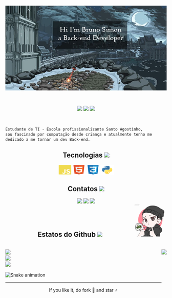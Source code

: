<p align="center">
<img src="https://github.com/BrunoSimonDaSilva/BrunoSimonDaSilva/blob/main/digital-art-nature-landscape-video-games-wallpaper-preview.jpg" />
</p align="center"><br>

<p align="center">
 
 <img src="https://badges.pufler.dev/visits/BrunoSimonDaSilva/BrunoSimonDaSilva"/> 
 <!-- <img src="https://badges.pufler.dev/years/BrunoSimonDaSilva"/> -->
 <img src="https://badges.pufler.dev/repos/BrunoSimonDaSilva"/>
 <img src="https://badges.pufler.dev/commits/monthly/BrunoSimonDaSilva" />
</p><br>

```
Estudante de TI - Escola profissionalizante Santo Agostinho, 
sou fascinado por computação desde criança e atualmente tenho me dedicado a me tornar um dev Back-end.
```


<div align="center">
  <h2 align="center">Tecnologias <img src="https://64.media.tumblr.com/a904e2b2abdfcc37b5a3e3dd0295abcf/tumblr_p4cuolnYbs1vy2tgqo4_400.jpg" width="25"></h2>
  <img alt="Bruno-JS" height="30" width="40" src="https://raw.githubusercontent.com/devicons/devicon/master/icons/javascript/javascript-plain.svg">
  <img alt="Bruno-HTML" height="30" width="40" src="https://raw.githubusercontent.com/devicons/devicon/master/icons/html5/html5-original.svg">
  <img alt="Bruno-CSS" height="30" width="40" src="https://raw.githubusercontent.com/devicons/devicon/master/icons/css3/css3-original.svg">
  <img alt="Bruno-Python" height="30" width="40" src="https://raw.githubusercontent.com/devicons/devicon/master/icons/python/python-original.svg">
</div>


<div align="center">
<h2 align="center">Contatos <img src="https://cafecomgeeks.com/wp-content/uploads/2019/08/22391153983a276fe7bf23c9866d71a7-1024x640.jpg" width="25"></h2>
  <a href="https://www.instagram.com/bruno144rock/?hl=pt-br" target="_blank"><img src="https://img.shields.io/badge/-Instagram-%23E4405F?style=for-the-                     badge&logo=instagram&logoColor=white" target="_blank"  width="120"></a>
  <a href = "mailto:bruno144rock@gmail.com"><img src="https://img.shields.io/badge/-Gmail-%23333?style=for-the-badge&logo=gmail&logoColor=white" target="_blank"></a>
  <a href="https://www.linkedin.com/in/bruno-silva-b75202212/" target="_blank"><img src="https://img.shields.io/badge/-LinkedIn-%230077B5?style=for-the-badge&logo=linkedin&logoColor=white" target="_blank"></a> 
</div>
  <img align="right" style="height: 100px" src="https://github.com/BrunoSimonDaSilva/BrunoSimonDaSilva/blob/main/download20220201225907.png"><br><br><br>



<div class="Stats">
<h2 align="center">
  Estatos do Github <img src="https://i.pinimg.com/originals/e0/db/86/e0db8690895407d039b94f75b6244035.gif" width="25">
</h2>
<br>

<div align="center">
 <img height="300em" align="right" src="https://github-readme-stats.vercel.app/api/top-langs/?username=BrunoSimonDaSilva&theme=radical">
</div>
 
<div>
  <img height="180em" src="https://github-readme-stats.vercel.app/api?username=BrunoSimonDaSilva&show_icons=true&theme=radical&include_all_commits=true&count_private=true">
</div>

 <div>
<img height="180em" src="https://github-readme-streak-stats.herokuapp.com/?user=BrunoSimonDaSilva&show_icons=true&locale=en&layout=compact&theme=radical&line_height=0" >
</div>
  
  
<div>
 <img src="https://activity-graph.herokuapp.com/graph?username=BrunoSimonDaSilva&theme=dracula">
</div>
 
![Snake animation](https://github.com/BrunoSimonDaSilva/BrunoSimonDaSilva/blob/output/github-contribution-grid-snake.svg)

 
<hr>
<p align="center">If you like it, do fork 🍴 and star ⭐</p>
</div>
